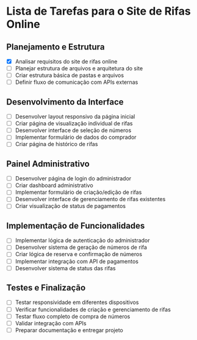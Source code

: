 # Lista de Tarefas para o Site de Rifas Online

## Planejamento e Estrutura
- [x] Analisar requisitos do site de rifas online
- [ ] Planejar estrutura de arquivos e arquitetura do site
- [ ] Criar estrutura básica de pastas e arquivos
- [ ] Definir fluxo de comunicação com APIs externas

## Desenvolvimento da Interface
- [ ] Desenvolver layout responsivo da página inicial
- [ ] Criar página de visualização individual de rifas
- [ ] Desenvolver interface de seleção de números
- [ ] Implementar formulário de dados do comprador
- [ ] Criar página de histórico de rifas

## Painel Administrativo
- [ ] Desenvolver página de login do administrador
- [ ] Criar dashboard administrativo
- [ ] Implementar formulário de criação/edição de rifas
- [ ] Desenvolver interface de gerenciamento de rifas existentes
- [ ] Criar visualização de status de pagamentos

## Implementação de Funcionalidades
- [ ] Implementar lógica de autenticação do administrador
- [ ] Desenvolver sistema de geração de números de rifa
- [ ] Criar lógica de reserva e confirmação de números
- [ ] Implementar integração com API de pagamentos
- [ ] Desenvolver sistema de status das rifas

## Testes e Finalização
- [ ] Testar responsividade em diferentes dispositivos
- [ ] Verificar funcionalidades de criação e gerenciamento de rifas
- [ ] Testar fluxo completo de compra de números
- [ ] Validar integração com APIs
- [ ] Preparar documentação e entregar projeto
